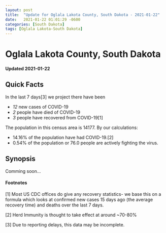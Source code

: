 ```yaml
---
layout: post
title:  "Update for Oglala Lakota County, South Dakota - 2021-01-22"
date:   2021-01-22 01:01:29 -0600
categories: [South Dakota]
tags: [Oglala Lakota-South Dakota]
---
```


# Oglala Lakota County, South Dakota
#### Updated 2021-01-22

## Quick Facts

In the last 7 days[3] we project there have been
- *12* new cases of COVID-19
- *2* people have died of COVID-19
- *3* people have recovered from COVID-19[1]

The population in this census area is 14177. By our calculations:
- 14.16% of the population have had COVID-19.[2]
- 0.54% of the population or 76.0 people are actively fighting the virus.

## Synopsis

Comming soon...


#### Footnotes

[1] Most US CDC offices do give any recovery statistics- we base this on a formula which looks at confirmed new cases
15 days ago (the average recovery time) and deaths over the last 7 days.

[2] Herd Immunity is thought to take effect at around ~70-80%

[3] Due to reporting delays, this data may be incomplete.
 
    